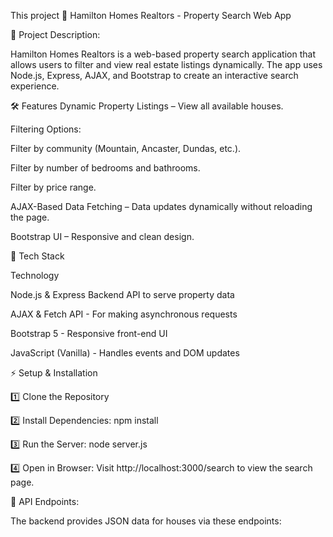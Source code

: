 This project 🏡 Hamilton Homes Realtors - Property Search Web App

📌 Project Description:

Hamilton Homes Realtors is a web-based property search application that allows users to filter and view real estate listings dynamically. The app uses Node.js, Express, AJAX, and Bootstrap to create an interactive search experience.

🛠 Features
Dynamic Property Listings – View all available houses.

Filtering Options:

Filter by community (Mountain, Ancaster, Dundas, etc.).

Filter by number of bedrooms and bathrooms.

Filter by price range.

AJAX-Based Data Fetching – Data updates dynamically without reloading the page.

Bootstrap UI – Responsive and clean design.


🚀 Tech Stack

Technology	

Node.js & Express	Backend API to serve property data

AJAX & Fetch API -	For making asynchronous requests

Bootstrap 5	 - Responsive front-end UI

JavaScript (Vanilla) -	Handles events and DOM updates

⚡ Setup & Installation

1️⃣ Clone the Repository

2️⃣ Install Dependencies: npm install

3️⃣ Run the Server: node server.js

4️⃣ Open in Browser: Visit http://localhost:3000/search to view the search page.


🔧 API Endpoints:

The backend provides JSON data for houses via these endpoints:
